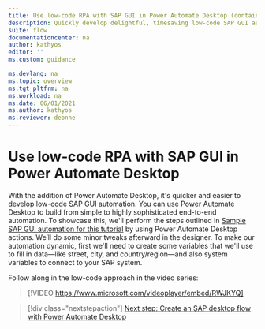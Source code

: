 ```yaml
---
title: Use low-code RPA with SAP GUI in Power Automate Desktop (contains video) | Microsoft Docs
description: Quickly develop delightful, timesaving low-code SAP GUI automations with Power Automate.
suite: flow
documentationcenter: na
author: kathyos
editor: ''
ms.custom: guidance

ms.devlang: na
ms.topic: overview
ms.tgt_pltfrm: na
ms.workload: na
ms.date: 06/01/2021
ms.author: kathyos
ms.reviewer: deonhe
---
```


# Use low-code RPA with SAP GUI in Power Automate Desktop

With the addition of Power Automate Desktop, it's quicker and easier to develop low-code SAP GUI automation. You can use Power Automate Desktop to build from simple to highly sophisticated end-to-end automation. To showcase this, we'll perform the steps outlined in [Sample SAP GUI automation for this tutorial](sample-sap-scenario.md) by using Power Automate Desktop actions. We’ll do some minor tweaks afterward in the designer. To make our automation dynamic, first we'll need to create some variables that we'll use to fill in data—like street, city, and country/region—and also system variables to connect to your SAP system.

Follow along in the low-code approach in the video series:

> [!VIDEO https://www.microsoft.com/videoplayer/embed/RWJKYQ]

> [!div class="nextstepaction"]
> [Next step: Create an SAP desktop flow with Power Automate Desktop](creating-sap-desktop-flow-action-based-gui.md)

